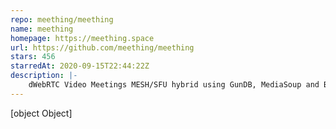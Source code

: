 ```yaml
---
repo: meething/meething
name: meething
homepage: https://meething.space
url: https://github.com/meething/meething
stars: 456
starredAt: 2020-09-15T22:44:22Z
description: |-
    dWebRTC Video Meetings MESH/SFU hybrid using GunDB, MediaSoup and Beyond!
---
```


[object Object]
